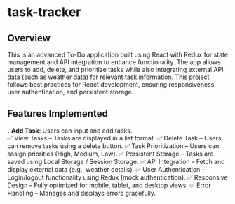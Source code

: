 # task-tracker
## Overview
This is an advanced To-Do application built using React with Redux for state management and API integration to enhance functionality. The app allows users to add, delete, and prioritize tasks while also integrating external API data (such as weather data) for relevant task information.
This project follows best practices for React development, ensuring responsiveness, user authentication, and persistent storage.
## Features Implemented
**.** **Add Task**:  Users can input and add tasks.  
✅ View Tasks –  Tasks are displayed in a list format.
✅ Delete Task – Users can remove tasks using a delete button.
✅ Task Prioritization – Users can assign priorities (High, Medium, Low).
✅ Persistent Storage – Tasks are saved using Local Storage / Session Storage.
✅ API Integration – Fetch and display external data (e.g., weather details).
✅ User Authentication – Login/logout functionality using Redux (mock authentication).
✅ Responsive Design – Fully optimized for mobile, tablet, and desktop views.
✅ Error Handling – Manages and displays errors gracefully.
